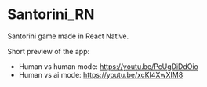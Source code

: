 # Santorini_RN
Santorini game made in React Native.

Short preview of the app:
- Human vs human mode:
  https://youtu.be/PcUgDiDdOio
- Human vs ai mode:
  https://youtu.be/xcKl4XwXIM8
